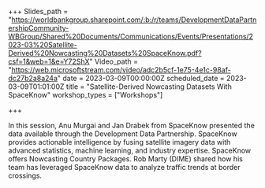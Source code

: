 +++
Slides_path = "https://worldbankgroup.sharepoint.com/:b:/r/teams/DevelopmentDataPartnershipCommunity-WBGroup/Shared%20Documents/Communications/Events/Presentations/2023-03%20Satellite-Derived%20Nowcasting%20Datasets%20SpaceKnow.pdf?csf=1&web=1&e=Y72ShX"
Video_path = "https://web.microsoftstream.com/video/adc2b5cf-1e75-4e1c-98af-dc27b2a8a24a"
date = 2023-03-09T00:00:00Z
scheduled_date = 2023-03-09T01:01:00Z
title = "Satellite-Derived Nowcasting Datasets With SpaceKnow"
workshop_types = ["Workshops"]

+++

In this session, Anu Murgai and Jan Drabek from SpaceKnow presented the data available through the Development Data Partnership. SpaceKnow provides actionable intelligence by fusing satellite imagery data with advanced statistics, machine learning, and industry expertise. SpaceKnow offers Nowcasting Country Packages. Rob Marty (DIME) shared how his team has leveraged SpaceKnow data to analyze traffic trends at border crossings. 